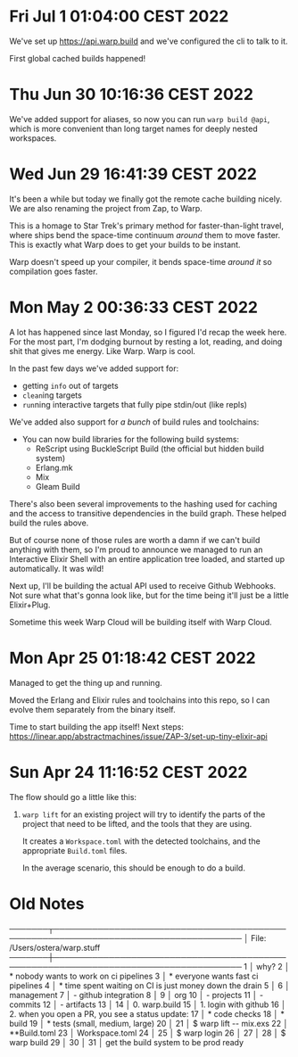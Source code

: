 # Fri Jul  1 01:04:00 CEST 2022

We've set up https://api.warp.build and we've configured the cli to talk to it.

First global cached builds happened!

# Thu Jun 30 10:16:36 CEST 2022

We've added support for aliases, so now you can run `warp build @api`, which is
more convenient than long target names for deeply nested workspaces.

# Wed Jun 29 16:41:39 CEST 2022

It's been a while but today we finally got the remote cache building nicely.
We are also renaming the project from Zap, to Warp.

This is a homage to Star Trek's primary method for faster-than-light travel,
where ships bend the space-time continuum _around_ them to move faster. This is
exactly what Warp does to get your builds to be instant.

Warp doesn't speed up your compiler, it bends space-time _around it_ so
compilation goes faster.

# Mon May  2 00:36:33 CEST 2022

A lot has happened since last Monday, so I figured I'd recap the week here. For
the most part, I'm dodging burnout by resting a lot, reading, and doing shit
that gives me energy. Like Warp. Warp is cool.

In the past few days we've added support for:

* getting `info` out of targets
* `clean`ing targets
* `run`ning interactive targets that fully pipe stdin/out (like repls)

We've added also support for _a bunch_ of build rules and toolchains:

* You can now build libraries for the following build systems:
  * ReScript using BuckleScript Build (the official but hidden build system)
  * Erlang.mk 
  * Mix
  * Gleam Build

There's also been several improvements to the hashing used for caching and the
access to transitive dependencies in the build graph. These helped build the
rules above.

But of course none of those rules are worth a damn if we can't build anything
with them, so I'm proud to announce we managed to run an Interactive Elixir
Shell with an entire application tree loaded, and started up automatically. It
was wild!

Next up, I'll be building the actual API used to receive Github Webhooks. Not
sure what that's gonna look like, but for the time being it'll just be a little
Elixir+Plug.

Sometime this week Warp Cloud will be building itself with Warp Cloud.

# Mon Apr 25 01:18:42 CEST 2022

Managed to get the thing up and running.

Moved the Erlang and Elixir rules and toolchains into this repo, so I can
evolve them separately from the binary itself.

Time to start building the app itself! Next steps:
https://linear.app/abstractmachines/issue/ZAP-3/set-up-tiny-elixir-api


# Sun Apr 24 11:16:52 CEST 2022

The flow should go a little like this:

1. `warp lift` for an existing project will try to identify the parts of the
   project that need to be lifted, and the tools that they are using.

   It creates a `Workspace.toml` with the detected toolchains, and the
   appropriate `Build.toml` files.

   In the average scenario, this should be enough to do a build.


# Old Notes
───────┬────────────────────────────────────────────────────────────────────────────────────
       │ File: /Users/ostera/warp.stuff
───────┼────────────────────────────────────────────────────────────────────────────────────
   1   │ why?
   2   │ * nobody wants to work on ci pipelines
   3   │ * everyone wants fast ci pipelines
   4   │ * time spent waiting on CI is just money down the drain
   5   │ 
   6   │ management
   7   │ - github integration
   8   │ 
   9   │ org
  10   │ - projects
  11   │   - commits
  12   │     - artifacts
  13   │ 
  14   │ 0. warp.build
  15   │ 1. login with github
  16   │ 2. when you open a PR, you see a status update:
  17   │     * code checks
  18   │     * build
  19   │     * tests (small, medium, large)
  20   │ 
  21   │ $ warp lift -- mix.exs
  22   │ **Build.toml
  23   │ Workspace.toml
  24   │ 
  25   │ $ warp login
  26   │ <open github>
  27   │ 
  28   │ $ warp build
  29   │ <reuse the build cache>
  30   │ 
  31   │ get the build system to be prod ready
